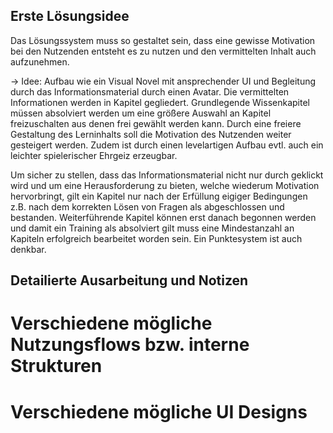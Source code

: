 ## Erste Lösungsidee

Das Lösungssystem muss so gestaltet sein, dass eine gewisse Motivation bei den Nutzenden entsteht es zu nutzen und den vermittelten Inhalt auch aufzunehmen. 

-> Idee: Aufbau wie ein Visual Novel mit ansprechender UI und Begleitung durch das Informationsmaterial durch einen Avatar. Die vermittelten Informationen werden in Kapitel gegliedert. Grundlegende Wissenkapitel müssen absolviert werden um eine größere Auswahl an Kapitel freizuschalten aus denen frei gewählt werden kann. Durch eine freiere Gestaltung des Lerninhalts soll die Motivation des Nutzenden weiter gesteigert werden. Zudem ist durch einen levelartigen Aufbau evtl. auch ein leichter spielerischer Ehrgeiz erzeugbar.

Um sicher zu stellen, dass das Informationsmaterial nicht nur durch geklickt wird und um eine Herausforderung zu bieten, welche wiederum Motivation hervorbringt, gilt ein Kapitel nur nach der Erfüllung eigiger Bedingungen z.B. nach dem korrekten Lösen von Fragen als abgeschlossen und bestanden. Weiterführende Kapitel können erst danach begonnen werden und damit ein Training als absolviert gilt muss eine Mindestanzahl an Kapiteln erfolgreich bearbeitet worden sein. Ein Punktesystem ist auch denkbar. 

## Detailierte Ausarbeitung und Notizen

# Verschiedene mögliche Nutzungsflows bzw. interne Strukturen
# Verschiedene mögliche UI Designs
